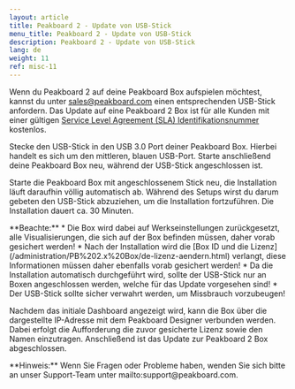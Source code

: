 ```yaml
---
layout: article
title: Peakboard 2 - Update von USB-Stick 
menu_title: Peakboard 2 - Update von USB-Stick 
description: Peakboard 2 - Update von USB-Stick 
lang: de
weight: 11
ref: misc-11
---
```


Wenn du Peakboard 2 auf deine Peakboard Box aufspielen möchtest, kannst du unter sales@peakboard.com einen entsprechenden USB-Stick anfordern.
Das Update auf eine Peakboard 2 Box ist für alle Kunden mit einer gültigen [Service Level Agreement (SLA) Identifikationsnummer](https://peakboard.com/wp-content/uploads/2020/03/peakboard-service-level-agreement-de-v3.pdf) kostenlos.


Stecke den USB-Stick in den USB 3.0 Port deiner Peakboard Box. 
Hierbei handelt es sich um den mittleren, blauen USB-Port. 
Starte anschließend deine Peakboard Box neu, während der USB-Stick angeschlossen ist. 
 
Starte die Peakboard Box mit angeschlossenem Stick neu, die Installation läuft daraufhin völlig automatisch ab. 
Während des Setups wirst du darum gebeten den USB-Stick abzuziehen, um die Installation fortzuführen. 
Die Installation dauert ca. 30 Minuten.

<div class="box-warning" markdown="1">
**Beachte:**  
* Die Box wird dabei auf Werkseinstellungen zurückgesetzt, alle Visualisierungen, die sich auf der Box befinden müssen, daher vorab gesichert werden!
* Nach der Installation wird die [Box ID und die Lizenz](/administration/PB%202.x%20Box/de-lizenz-aendern.html) verlangt, diese Informationen müssen daher ebenfalls vorab gesichert werden!
* Da die Installation automatisch durchgeführt wird, sollte der USB-Stick nur an Boxen angeschlossen werden, welche für das Update vorgesehen sind!
* Der USB-Stick sollte sicher verwahrt werden, um Missbrauch vorzubeugen!
</div>

Nachdem das initiale Dashboard angezeigt wird, kann die Box über die dargestellte IP-Adresse mit dem Peakboard Designer verbunden werden.
Dabei erfolgt die Aufforderung die zuvor gesicherte Lizenz sowie den Namen einzutragen.
Anschließend ist das Update zur Peakboard 2 Box abgeschlossen.

<div class="box-tip" markdown="1">
**Hinweis:** 
Wenn Sie Fragen oder Probleme haben, wenden Sie sich bitte an unser Support-Team unter mailto:support@peakboard.com.
</div>
